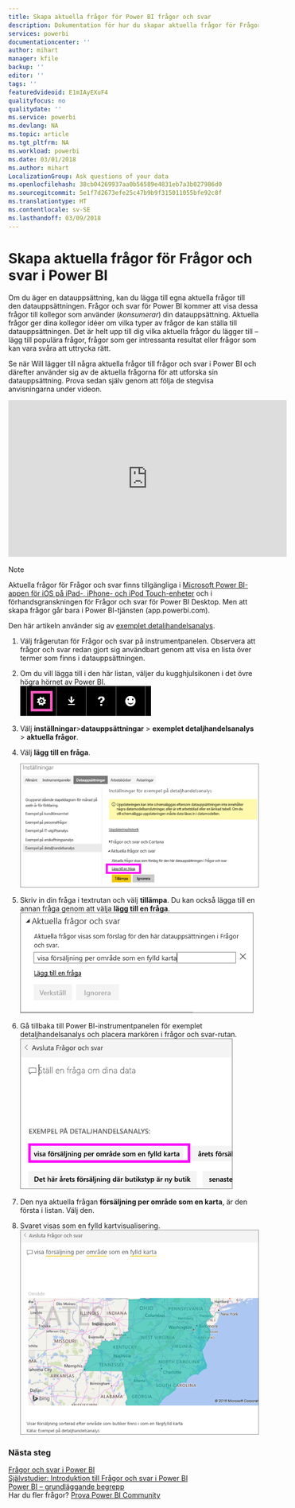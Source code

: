 ```yaml
---
title: Skapa aktuella frågor för Power BI frågor och svar
description: Dokumentation för hur du skapar aktuella frågor för Frågor och svar i Power BI
services: powerbi
documentationcenter: ''
author: mihart
manager: kfile
backup: ''
editor: ''
tags: ''
featuredvideoid: E1mIAyEXuF4
qualityfocus: no
qualitydate: ''
ms.service: powerbi
ms.devlang: NA
ms.topic: article
ms.tgt_pltfrm: NA
ms.workload: powerbi
ms.date: 03/01/2018
ms.author: mihart
LocalizationGroup: Ask questions of your data
ms.openlocfilehash: 38cb04269937aa0b56589e4831eb7a3b027986d0
ms.sourcegitcommit: 5e1f7d2673efe25c47b9b9f315011055bfe92c8f
ms.translationtype: HT
ms.contentlocale: sv-SE
ms.lasthandoff: 03/09/2018
---
```

# <a name="create-featured-questions-for-power-bi-qa"></a>Skapa aktuella frågor för Frågor och svar i Power BI
Om du äger en datauppsättning, kan du lägga till egna aktuella frågor till den datauppsättningen.  Frågor och svar för Power BI kommer att visa dessa frågor till kollegor som använder (*konsumerar*) din datauppsättning.  Aktuella frågor ger dina kollegor idéer om vilka typer av frågor de kan ställa till datauppsättningen. Det är helt upp till dig vilka aktuella frågor du lägger till – lägg till populära frågor, frågor som ger intressanta resultat eller frågor som kan vara svåra att uttrycka rätt.

Se när Will lägger till några aktuella frågor till frågor och svar i Power BI och därefter använder sig av de aktuella frågorna för att utforska sin datauppsättning. Prova sedan själv genom att följa de stegvisa anvisningarna under videon.

<iframe width="560" height="315" src="https://www.youtube.com/embed/E1mIAyEXuF4" frameborder="0" allowfullscreen></iframe>

> [!NOTE]
> Aktuella frågor för Frågor och svar finns tillgängliga i [Microsoft Power BI-appen för iOS på iPad-, iPhone- och iPod Touch-enheter](mobile-apps-ios-qna.md) och i förhandsgranskningen för Frågor och svar för Power BI Desktop. Men att skapa frågor går bara i Power BI-tjänsten (app.powerbi.com).
> 

Den här artikeln använder sig av [exemplet detaljhandelsanalys](sample-datasets.md).

1. Välj frågerutan för Frågor och svar på instrumentpanelen.   Observera att frågor och svar redan gjort sig användbart genom att visa en lista över termer som finns i datauppsättningen.
2. Om du vill lägga till i den här listan, väljer du kugghjulsikonen i det övre högra hörnet av Power BI.  
   ![kugghjulsikonen](media/service-q-and-a-create-featured-questions/pbi_gearicon2.jpg)
3. Välj **inställningar**&gt;**datauppsättningar** &gt; **exemplet detaljhandelsanalys** &gt; **aktuella frågor**.  
4. Välj **lägg till en fråga**.
   
   ![Menyn Inställningar](media/service-q-and-a-create-featured-questions/power-bi-settings.png)
5. Skriv in din fråga i textrutan och välj **tillämpa**.   Du kan också lägga till en annan fråga genom att välja **lägg till en fråga**.  
   ![Fönstret för aktuella frågor och svar](media/service-q-and-a-create-featured-questions/power-bi-type-featured-question.png)
6. Gå tillbaka till Power BI-instrumentpanelen för exemplet detaljhandelsanalys och placera markören i frågor och svar-rutan.   
   ![ruta för frågor och svar](media/service-q-and-a-create-featured-questions/power-bi-featured-q.png)
7. Den nya aktuella frågan **försäljning per område som en karta**, är den första i listan. Välj den.  
8. Svaret visas som en fylld kartvisualisering.  
   ![kartvisualisering](media/service-q-and-a-create-featured-questions/power-bi-filled-map.png)

### <a name="next-steps"></a>Nästa steg
[Frågor och svar i Power BI](power-bi-q-and-a.md)  
[Självstudier: Introduktion till Frågor och svar i Power BI](power-bi-visualization-introduction-to-q-and-a.md)  
[Power BI – grundläggande begrepp](service-basic-concepts.md)  
Har du fler frågor? [Prova Power BI Community](http://community.powerbi.com/)

